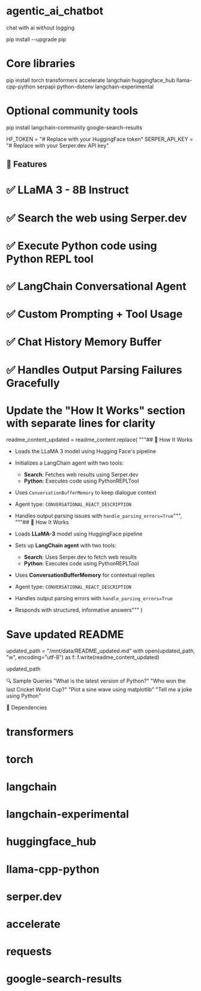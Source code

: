 # agentic_ai_chatbot
chat with ai without logging 


pip install --upgrade pip

# Core libraries
pip install torch transformers accelerate langchain huggingface_hub llama-cpp-python serpapi python-dotenv langchain-experimental

# Optional community tools
pip install langchain-community google-search-results


HF_TOKEN = "# Replace with your HuggingFace token"
SERPER_API_KEY = "# Replace with your Serper.dev API key"



## 🚀 Features
# ✅ LLaMA 3 - 8B Instruct
# ✅ Search the web using Serper.dev
# ✅ Execute Python code using Python REPL tool
# ✅ LangChain Conversational Agent
# ✅ Custom Prompting + Tool Usage
# ✅ Chat History Memory Buffer
# ✅ Handles Output Parsing Failures Gracefully

# Update the "How It Works" section with separate lines for clarity

readme_content_updated = readme_content.replace(
    """## 🧠 How It Works

- Loads the LLaMA 3 model using Hugging Face's pipeline
- Initializes a LangChain agent with two tools:
  - **Search**: Fetches web results using Serper.dev
  - **Python**: Executes code using PythonREPLTool
- Uses `ConversationBufferMemory` to keep dialogue context
- Agent type: `CONVERSATIONAL_REACT_DESCRIPTION`
- Handles output parsing issues with `handle_parsing_errors=True`""",
    """## 🧠 How It Works

- Loads **LLaMA-3** model using HuggingFace pipeline  
- Sets up **LangChain agent** with two tools:  
  - **Search**: Uses Serper.dev to fetch web results  
  - **Python**: Executes code using PythonREPLTool  
- Uses **ConversationBufferMemory** for contextual replies  
- Agent type: `CONVERSATIONAL_REACT_DESCRIPTION`  
- Handles output parsing errors with `handle_parsing_errors=True`  
- Responds with structured, informative answers"""
)


# Save updated README
updated_path = "/mnt/data/README_updated.md"
with open(updated_path, "w", encoding="utf-8") as f:
    f.write(readme_content_updated)

updated_path




🔍 Sample Queries
"What is the latest version of Python?"
"Who won the last Cricket World Cup?"
"Plot a sine wave using matplotlib"
"Tell me a joke using Python"



🧪 Dependencies
# transformers
# torch
# langchain
# langchain-experimental
# huggingface_hub
# llama-cpp-python
# serper.dev
# accelerate
# requests
# google-search-results

